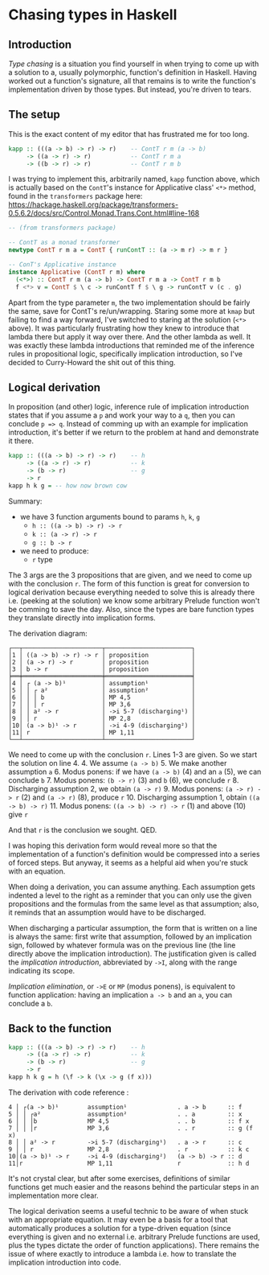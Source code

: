 # Chasing types in Haskell

## Introduction

*Type chasing* is a situation you find yourself in when trying to come up with a solution to a, usually polymorphic, function's definition in Haskell. Having worked out a function's signature, all that remains is to write the function's implementation driven by those types. But instead, you're driven to tears.


## The setup

This is the exact content of my editor that has frustrated me for too long.

```hs
kapp :: (((a -> b) -> r) -> r)    -- ContT r m (a -> b)
     -> ((a -> r) -> r)           -- ContT r m a
     -> ((b -> r) -> r)           -- ContT r m b
```

I was trying to implement this, arbitrarily named, `kapp` function above, which is actually based on the `ContT`'s instance for Applicative class' `<*>` method, found in the `transformers` package here: https://hackage.haskell.org/package/transformers-0.5.6.2/docs/src/Control.Monad.Trans.Cont.html#line-168

```hs
-- (from transformers package)

-- ContT as a monad transformer
newtype ContT r m a = ContT { runContT :: (a -> m r) -> m r }

-- ConT's Applicative instance
instance Applicative (ContT r m) where
  (<*>) :: ContT r m (a -> b) -> ContT r m a -> ContT r m b
  f <*> v = ContT $ \ c -> runContT f $ \ g -> runContT v (c . g)
```

Apart from the type parameter `m`, the two implementation should be fairly the same, save for ContT's re/un/wrapping. Staring some more at `kmap` but failing to find a way forward, I've switched to staring at the solution (`<*>` above). It was particularly frustrating how they knew to introduce that lambda there but apply it way over there. And the other lambda as well. It was exactly these lambda introductions that reminded me of the inference rules in propositional logic, specifically implication introduction, so I've decided to Curry-Howard the shit out of this thing.

## Logical derivation

In proposition (and other) logic, inference rule of implication introduction states that if you assume a `p` and work your way to a `q`, then you can conclude `p => q`. Instead of comming up with an example for implication introduction, it's better if we return to the problem at hand and demonstrate it there.

```hs
kapp :: (((a -> b) -> r) -> r)    -- h
     -> ((a -> r) -> r)           -- k
     -> (b -> r)                  -- g
     -> r
kapp h k g = -- how now brown cow
```

Summary:
* we have 3 function arguments bound to params `h`, `k`, `g`
  - `h :: ((a -> b) -> r) -> r`
  - `k :: (a -> r) -> r`
  - `g :: b -> r`
* we need to produce:
  - `r` type

The 3 args are the 3 propositions that are given, and we need to come up with the conclusion `r`. The form of this function is great for conversion to logical derivation because everything needed to solve this is already there i.e. (peeking at the solution) we know some arbitrary Prelude function won't be comming to save the day. Also, since the types are bare function types they translate directly into implication forms.

The derivation diagram:

```
┌──┬──────────────────────┬────────────────────────┐
│1 │ ((a -> b) -> r) -> r │ proposition            │
│2 │ (a -> r) -> r        │ proposition            │
│3 │ b -> r               │ proposition            │
╞══╪══════════════════════╪════════════════════════╡
│4 │ ┌ (a -> b)¹          │ assumption¹            │
│5 │ │ ┌ a²               │ assumption²            │
│6 │ │ │ b                │ MP 4,5                 │
│7 │ │ │ r                │ MP 3,6                 │
│8 │ │ a² -> r            │ ->i 5-7 (discharging¹) │
│9 │ │ r                  │ MP 2,8                 │
│10│ (a -> b)¹ -> r       │ ->i 4-9 (discharging²) │
│11│ r                    │ MP 1,11                │
└──┴──────────────────────┴────────────────────────┘
```

We need to come up with the conclusion `r`. Lines 1-3 are given. So we start the solution on line 4.
4. We assume `(a -> b)`
5. We make another assumption `a`
6. Modus ponens: if we have `(a -> b)` (4) and an `a` (5), we can conclude `b`
7. Modus ponens: `(b -> r)` (3) and `b` (6), we conclude `r`
8. Discharging assumption 2, we obtain `(a -> r)`
9. Modus ponens: `(a -> r) -> r` (2) and `(a -> r)` (8), produce `r`
10. Discharging assumption 1, obtain `((a -> b) -> r)`
11. Modus ponens: `((a -> b) -> r) -> r` (1) and above (10) give `r`

And that `r` is the conclusion we sought. QED.

I was hoping this derivation form would reveal more so that the implementation of a function's definition would be compressed into a series of forced steps. But anyway, it seems as a helpful aid when you're stuck with an equation.

When doing a derivation, you can assume anything. Each assumption gets indented a level to the right as a reminder that you can only use the given propositions and the formulas from the same level as that assumption; also, it reminds that an assumption would have to be discharged.

When discharging a particular assumption, the form that is written on a line is always the same: first write that assumption, followed by an implication sign, followed by whatever formula was on the previous line (the line directly above the implication introduction). The justification given is called the *implication introduction*, abbreviated by `->I`, along with the range indicating its scope.

*Implication elimination*, or `->E` or `MP` (modus ponens), is equivalent to function application: having an implication `a -> b` and an `a`, you can conclude a `b`.

## Back to the function

```hs
kapp :: (((a -> b) -> r) -> r)    -- h
     -> ((a -> r) -> r)           -- k
     -> (b -> r)                  -- g
     -> r
kapp h k g = h (\f -> k (\x -> g (f x)))
```

The derivation with code reference :

```
4 │ ┌(a -> b)¹        assumption¹              . a -> b      :: f
5 │ │ ┌a²             assumption²              . . a         :: x
6 │ │ │b              MP 4,5                   . . b         :: f x
7 │ │ │r              MP 3,6                   . . r         :: g (f x)
8 │ │ a² -> r         ->i 5-7 (discharging¹)   . a -> r      :: c
9 │ │ r               MP 2,8                   . r           :: k c
10│(a -> b)¹ -> r     ->i 4-9 (discharging²)   (a -> b) -> r :: d
11│r                  MP 1,11                  r             :: h d
```

It's not crystal clear, but after some exercises, definitions of similar functions get much easier and the reasons behind the particular steps in an implementation more clear.

The logical derivation seems a useful technic to be aware of when stuck with an appropriate equation. It may even be a basis for a tool that automatically produces a solution for a type-driven equation (since everything is given and no external i.e. arbitrary Prelude functions are used, plus the types dictate the order of function applications). There remains the issue of where exactly to introduce a lambda i.e. how to translate the implication introduction into code.
